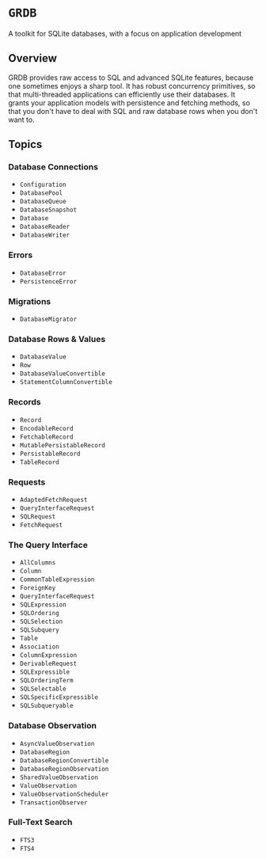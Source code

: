 # ``GRDB``

A toolkit for SQLite databases, with a focus on application development

## Overview

GRDB provides raw access to SQL and advanced SQLite features, because one sometimes enjoys a sharp tool. It has robust concurrency primitives, so that multi-threaded applications can efficiently use their databases. It grants your application models with persistence and fetching methods, so that you don't have to deal with SQL and raw database rows when you don't want to.


## Topics

### Database Connections

- ``Configuration``
- ``DatabasePool``
- ``DatabaseQueue``
- ``DatabaseSnapshot``
- ``Database``
- ``DatabaseReader``
- ``DatabaseWriter``

### Errors

- ``DatabaseError``
- ``PersistenceError``

### Migrations

- ``DatabaseMigrator``

### Database Rows & Values

- ``DatabaseValue``
- ``Row``
- ``DatabaseValueConvertible``
- ``StatementColumnConvertible``

### Records

- ``Record``
- ``EncodableRecord``
- ``FetchableRecord``
- ``MutablePersistableRecord``
- ``PersistableRecord``
- ``TableRecord``

### Requests

- ``AdaptedFetchRequest``
- ``QueryInterfaceRequest``
- ``SQLRequest``
- ``FetchRequest``

### The Query Interface

- ``AllColumns``
- ``Column``
- ``CommonTableExpression``
- ``ForeignKey``
- ``QueryInterfaceRequest``
- ``SQLExpression``
- ``SQLOrdering``
- ``SQLSelection``
- ``SQLSubquery``
- ``Table``
- ``Association``
- ``ColumnExpression``
- ``DerivableRequest``
- ``SQLExpressible``
- ``SQLOrderingTerm``
- ``SQLSelectable``
- ``SQLSpecificExpressible``
- ``SQLSubqueryable``

### Database Observation

- ``AsyncValueObservation``
- ``DatabaseRegion``
- ``DatabaseRegionConvertible``
- ``DatabaseRegionObservation``
- ``SharedValueObservation``
- ``ValueObservation``
- ``ValueObservationScheduler``
- ``TransactionObserver``

### Full-Text Search

- ``FTS3``
- ``FTS4``
